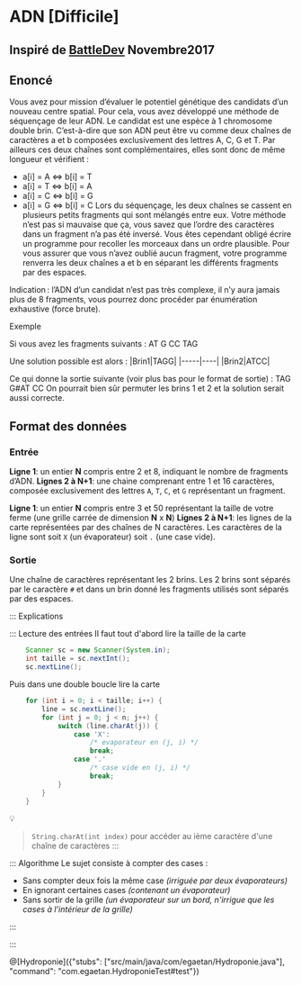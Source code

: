 # ADN [Difficile]

## Inspiré de [BattleDev](https://battledev.blogdumoderateur.com/) Novembre2017


## Enoncé


Vous avez pour mission d’évaluer le potentiel génétique des candidats d’un nouveau centre spatial. Pour cela, vous avez développé une méthode de séquençage de leur ADN. Le candidat est une espèce à 1 chromosome double brin. C’est-à-dire que son ADN peut être vu comme deux chaînes de caractères a et b composées exclusivement des lettres A, C, G et T. Par ailleurs ces deux chaînes sont complémentaires, elles sont donc de même longueur et vérifient :
- a[i] = A ⇔ b[i] = T
- a[i] = T ⇔ b[i] = A
- a[i] = C ⇔ b[i] = G
- a[i] = G ⇔ b[i] = C
Lors du séquençage, les deux chaînes se cassent en plusieurs petits fragments qui sont mélangés entre eux. Votre méthode n’est pas si mauvaise que ça, vous savez que l’ordre des caractères dans un fragment n’a pas été inversé. Vous êtes cependant obligé écrire un programme pour recoller les morceaux dans un ordre plausible. Pour vous assurer que vous n’avez oublié aucun fragment, votre programme renverra les deux chaînes a et b en séparant les différents fragments par des espaces.

Indication : l’ADN d’un candidat n’est pas très complexe, il n’y aura jamais plus de 8 fragments, vous pourrez donc procéder par énumération exhaustive (force brute).

Exemple

Si vous avez les fragments suivants :
AT
G
CC
TAG

Une solution possible est alors :
|Brin1|TAGG|
|-----|----|
|Brin2|ATCC|


Ce qui donne la sortie suivante (voir plus bas pour le format de sortie) :
TAG G#AT CC
On pourrait bien sûr permuter les brins 1 et 2 et la solution serait aussi correcte.

## Format des données

### Entrée
**Ligne 1**: un entier **N** compris entre 2 et 8, indiquant le nombre de fragments d’ADN.
**Lignes 2 à N+1**: une chaine comprenant entre 1 et 16 caractères, composée exclusivement des lettres `A`, `T`, `C`, et `G` représentant un fragment.


**Ligne 1**: un entier **N** compris entre 3 et 50 représentant la taille de votre ferme (une grille carrée de dimension **N** x **N**)
**Lignes 2 à N+1**: les lignes de la carte représentées par des chaînes de N caractères. Les caractères de la ligne sont soit `X` (un évaporateur) soit `.` (une case vide).

### Sortie
Une chaîne de caractères représentant les 2 brins. Les 2 brins sont séparés par le caractère `#` et dans un brin donné les fragments utilisés sont séparés par des espaces.


::: Explications

::: Lecture des entrées
Il faut tout d'abord lire la taille de la carte
``` java
	Scanner sc = new Scanner(System.in);
	int taille = sc.nextInt();
	sc.nextLine();
```

Puis dans une double boucle lire la carte
``` java
	for (int i = 0; i < taille; i++) {
		line = sc.nextLine();
	    for (int j = 0; j < n; j++) {
            switch (line.charAt(j)) {
                case 'X':
                    /* evaporateur en (j, i) */
                    break;
                case '.'
                    /* case vide en (j, i) */
                    break;
            }
        }
    }
```		

💡 
>`String.charAt(int index)` pour accéder au ième caractère d'une chaîne de caractères
:::

::: Algorithme
Le sujet consiste à compter des cases :
+ Sans compter deux fois la même case _(irriguée par deux évaporateurs)_
+ En ignorant certaines cases _(contenant un évaporateur)_
+ Sans sortir de la grille _(un évaporateur sur un bord, n'irrigue que les cases à l'intérieur de la grille)_
 
:::


:::


@[Hydroponie]({"stubs": ["src/main/java/com/egaetan/Hydroponie.java"], "command": "com.egaetan.HydroponieTest#test"})
